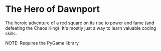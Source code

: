 # The Hero of Dawnport
The heroic adventure of a red square on its rise to power and fame (and defeating the Chaos King). It's mostly just a way to learn valuable coding skills.

NOTE: Requires the PyGame library
